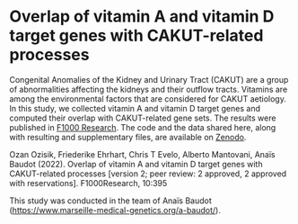 # Overlap of vitamin A and vitamin D target genes with CAKUT-related processes

Congenital Anomalies of the Kidney and Urinary Tract (CAKUT) are a group of abnormalities affecting the kidneys and their outflow tracts. Vitamins are among the environmental factors that are considered for CAKUT aetiology. In this study, we collected vitamin A and vitamin D target genes and computed their overlap with CAKUT-related gene sets. The results were published in [F1000 Research](https://doi.org/10.12688/f1000research.51018.2). The code and the data shared here, along with resulting and supplementary files, are available on [Zenodo](https://doi.org/10.5281/zenodo.4501623).

Ozan Ozisik, Friederike Ehrhart, Chris T Evelo, Alberto Mantovani, Anaı̈s Baudot (2022). Overlap of vitamin A and vitamin D target genes with CAKUT-related processes [version 2; peer review: 2 approved, 2 approved with reservations]. F1000Research, 10:395


This study was conducted in the team of Anaïs Baudot (https://www.marseille-medical-genetics.org/a-baudot/).
